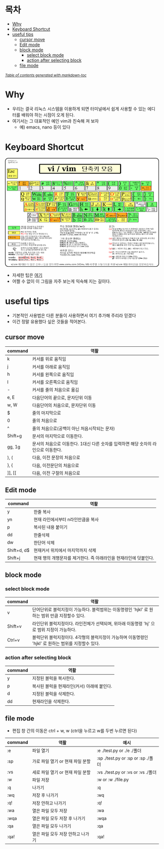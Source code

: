 # 목차
- [Why](#why)
- [Keyboard Shortcut](#keyboard-shortcut)
- [useful tips](#useful-tips)
  * [cursor move](#cursor-move)
  * [Edit mode](#edit-mode)
  * [block mode](#block-mode)
    + [select block mode](#select-block-mode)
    + [action after selecting block](#action-after-selecting-block)
  * [file mode](#file-mode)

<small><i><a href='http://ecotrust-canada.github.io/markdown-toc/'>Table of contents generated with markdown-toc</a></i></small>

# Why
- 우리는 결국 리눅스 시스템을 이용하게 되면 터미널에서 쉽게 사용할 수 있는 에디터를 배워야 하는 시점이 오게 된다. 
- 여기서는 그 대표적인 예인 vim과 친숙해 져 보자 
  - 예) emacs, nano 등이 있다


# Keyboard Shortcut
![vi-vim-cheat-sheet-ko](uploads/10308ee4017dccbc5918c75ab0d2171f/vi-vim-cheat-sheet-ko.png)
- 자세한 팁은 [여기](https://www.joinc.co.kr/w/Site/Vim/Documents/UsedVim)
- 어쩔 수 없이 이 그림을 자주 보는게 익숙해 지는 길이다.

# useful tips
- 기본적인 사용법은 다른 분들이 사용하면서 여기 추가해 주리라 믿겠다
- 이건 정말 유용했다 싶은 것들을 적어본다.


## cursor move
| command | 역활 |
| ------ | ------ | 
| k       | 커서를 위로 움직임                                       |
| j       | 커서를 아래로 움직임                                      |
| h       | 커서를 왼쪽으로 움직임                                     |
| l       | 커서를 오른쪽으로 움직임                                    |
| -       | 커서를 줄의 처음으로 옮김                                   |
| e, E    | 다음단어의 끝으로, 문자단위 이동                               |
| w, W    | 다음단어의 처음으로, 문자단위 이동                              |
| $       | 줄의 마지막으로                                         |
| 0       | 줄의 처음으로                                          |
| ^       | 줄의 처음으로(공백이 아닌 처음시작되는 문자)                        |
| Shift+g | 문서의 마지막으로 이동한다.                                  |
| gg, 1g  | 문서의 처음으로 이동한다. 1대신 다른 숫자를 입력하면 해당 숫자의 라인으로 이동한다. |
| ), (    | 다음, 이전 문장의 처음으로                                  |
| }, {    | 다음, 이전문단의 처음으로                                   |
| ]], [[  | 다음, 이전 구절의 처음으로                                  |

## Edit mode
| command | 역활 |
| ------ | ------ | 
| y           | 한줄 복사                                 |
| yn          | 현재 라인에서부터 n라인만큼을 복사                   |
| p           | 복사된 내용 붙이기                            |
| dd          | 한줄삭제                                  |
| dw          | 한단어 삭제                                |
| Shift+d, d$ | 현재커서 위치에서 마지막까지 삭제                    |
| Shift+j     | 현재 행의 개행문자를 제거한다. 즉 아래라인을 현재라인에 덧붙인다. |

## block mode
### select block mode

| command | 역활 |
| ------ | ------ | 
| v       | 단어단위로 블럭지정이 가능하다. 블럭범위는 이동명령인 'hjkl' 로 원하는 범위 만큼 지정할수 있다.    |
| Shift+v | 라인단위 블럭지정이다. 라인전체가 선택되며, 위아래 이동명령 'hj' 으로 범위 지정이 가능하다.       |
| Ctrl+v  | 블럭단위 블럭지정이다. 4각형의 블럭지정이 가능하며 이동명령인 'hjkl' 로 원하는 범위를 지정할수 있다. |

### action after selecting block
| command | 역활 |
| ------ | ------ | 
| y  | 지정된 블럭을 복사한다.             |
| p  | 복사된 블럭을 현재라인(커서) 아래에 붙인다. |
| d  | 지정된 블럭을 삭제한다.             |
| dd | 현재라인을 삭제한다.               |

## file mode
- 편집 창 간의 이동은 ctrl + w, w (ctrl을 누르고 w를 두번 누르면 된다)

| command | 역활 | 예시 |
| ------ | ------ | ------ |
| :e | 파일 열기 | :e ./test.py or ./e ./폴더 |
| :sp | 가로 파일 열기 or 현재 파일 분할 | :sp ./test.py or :sp or :sp ./폴더 |
| :vs | 세로 파일 열기 or 현재 파일 분할 | :vs ./test.py or :vs or :vs ./폴더 |
| :w | 파일 저장 | :w or :w ./file.py |
| :q | 나가기 | :q |
| :wq | 저장 후 나가기 | :wq |
| :q! | 저장 안하고 나가기 | :q! |
| :wa | 열은 파일 모두 저장 | :wa |
| :wqa | 열은 파일 모두 저장 후 나가기 | :wqa |
| :qa | 열은 파일 모두 나가기 | :qa |
| :qa! | 열은 파일 모두 저장 안하고 나가기 | :qa! |
